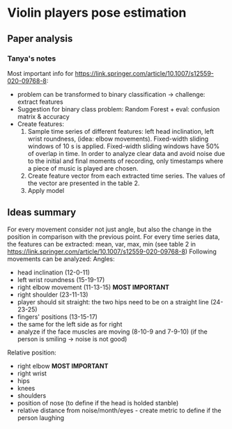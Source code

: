 # Violin players pose estimation

## Paper analysis

### Tanya's notes 
Most important info for https://link.springer.com/article/10.1007/s12559-020-09768-8:
* problem can be transformed to binary classification -> challenge: extract features
* Suggestion for binary class problem: Random Forest + eval: confusion matrix & accuracy
* Create features:
  1) Sample time series of different features: left
head inclination, left wrist roundness, (idea: elbow movements). 
  Fixed-width sliding windows of 10 s is applied. Fixed-width sliding windows
have 50% of overlap in time. In order to analyze clear data and avoid
noise due to the initial and final moments of recording,
only timestamps where a piece of music is played are
chosen.
  2) Create feature vector from each extracted time series. The values of the vector are presented in the table 2.
  3) Apply model

## Ideas summary
For every movement consider not just angle, 
but also the change in the position in comparison with the previous point.
For every time series data, the features can be extracted: mean, var, max, min (see table 2 in https://link.springer.com/article/10.1007/s12559-020-09768-8)
Following movements can be analyzed:
Angles: 
* head inclination (12-0-11)
* left wrist roundness (15-19-17)
* right elbow movement (11-13-15) **MOST IMPORTANT**
* right shoulder (23-11-13)
* player should sit straight: the two hips need to be on a straight line (24-23-25)
* fingers' positions (13-15-17)
* the same for the left side as for right
* analyze if the face muscles are moving (8-10-9 and 7-9-10) (if the person is smiling -> noise is not good)

Relative position:
* right elbow **MOST IMPORTANT**
* right wrist
* hips
* knees
* shoulders
* position of nose (to define if the head is holded stanble)
* relative distance from noise/month/eyes - create metric to define if the person laughing
